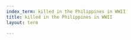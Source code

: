 ```yaml
---
index_term: killed in the Philippines in WWII
title: killed in the Philippines in WWII
layout: term

---
```

